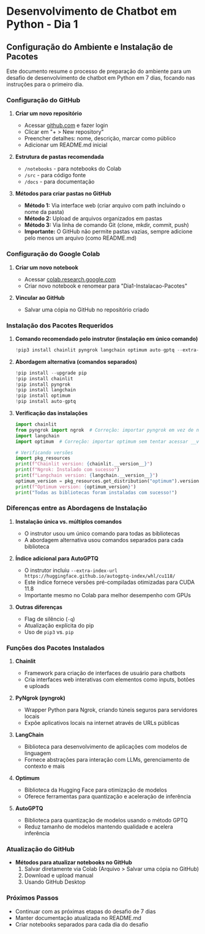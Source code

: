 # Desenvolvimento de Chatbot em Python - Dia 1

## Configuração do Ambiente e Instalação de Pacotes

Este documento resume o processo de preparação do ambiente para um desafio de desenvolvimento de chatbot em Python em 7 dias, focando nas instruções para o primeiro dia.

### Configuração do GitHub

1. **Criar um novo repositório**
   - Acessar [github.com](https://github.com) e fazer login
   - Clicar em "+ > New repository"
   - Preencher detalhes: nome, descrição, marcar como público
   - Adicionar um README.md inicial

2. **Estrutura de pastas recomendada**
   - `/notebooks` - para notebooks do Colab
   - `/src` - para código fonte
   - `/docs` - para documentação

3. **Métodos para criar pastas no GitHub**
   - **Método 1:** Via interface web (criar arquivo com path incluindo o nome da pasta)
   - **Método 2:** Upload de arquivos organizados em pastas
   - **Método 3:** Via linha de comando Git (clone, mkdir, commit, push)
   - **Importante:** O GitHub não permite pastas vazias, sempre adicione pelo menos um arquivo (como README.md)

### Configuração do Google Colab

1. **Criar um novo notebook**
   - Acessar [colab.research.google.com](https://colab.research.google.com)
   - Criar novo notebook e renomear para "Dia1-Instalacao-Pacotes"

2. **Vincular ao GitHub**
   - Salvar uma cópia no GitHub no repositório criado

### Instalação dos Pacotes Requeridos

1. **Comando recomendado pelo instrutor (instalação em único comando)**
   ```python
   !pip3 install chainlit pyngrok langchain optimum auto-gptq --extra-index-url https://huggingface.github.io/autogptq-index/whl/cu118/ -q
   ```

2. **Abordagem alternativa (comandos separados)**
   ```python
   !pip install --upgrade pip
   !pip install chainlit
   !pip install pyngrok
   !pip install langchain
   !pip install optimum
   !pip install auto-gptq
   ```

3. **Verificação das instalações**
   ```python
   import chainlit
   from pyngrok import ngrok  # Correção: importar pyngrok em vez de ngrok
   import langchain
   import optimum  # Correção: importar optimum sem tentar acessar __version__
   
   # Verificando versões
   import pkg_resources
   print(f"Chainlit version: {chainlit.__version__}")
   print(f"Ngrok: Instalado com sucesso")
   print(f"Langchain version: {langchain.__version__}")
   optimum_version = pkg_resources.get_distribution("optimum").version
   print(f"Optimum version: {optimum_version}")
   print("Todas as bibliotecas foram instaladas com sucesso!")
   ```

### Diferenças entre as Abordagens de Instalação

1. **Instalação única vs. múltiplos comandos**
   - O instrutor usou um único comando para todas as bibliotecas
   - A abordagem alternativa usou comandos separados para cada biblioteca

2. **Índice adicional para AutoGPTQ**
   - O instrutor incluiu `--extra-index-url https://huggingface.github.io/autogptq-index/whl/cu118/`
   - Este índice fornece versões pré-compiladas otimizadas para CUDA 11.8
   - Importante mesmo no Colab para melhor desempenho com GPUs

3. **Outras diferenças**
   - Flag de silêncio (`-q`)
   - Atualização explícita do pip
   - Uso de `pip3` vs. `pip`

### Funções dos Pacotes Instalados

1. **Chainlit**
   - Framework para criação de interfaces de usuário para chatbots
   - Cria interfaces web interativas com elementos como inputs, botões e uploads

2. **PyNgrok (pyngrok)**
   - Wrapper Python para Ngrok, criando túneis seguros para servidores locais
   - Expõe aplicativos locais na internet através de URLs públicas

3. **LangChain**
   - Biblioteca para desenvolvimento de aplicações com modelos de linguagem
   - Fornece abstrações para interação com LLMs, gerenciamento de contexto e mais

4. **Optimum**
   - Biblioteca da Hugging Face para otimização de modelos
   - Oferece ferramentas para quantização e aceleração de inferência

5. **AutoGPTQ**
   - Biblioteca para quantização de modelos usando o método GPTQ
   - Reduz tamanho de modelos mantendo qualidade e acelera inferência

### Atualização do GitHub

- **Métodos para atualizar notebooks no GitHub**
  1. Salvar diretamente via Colab (Arquivo > Salvar uma cópia no GitHub)
  2. Download e upload manual
  3. Usando GitHub Desktop

### Próximos Passos

- Continuar com as próximas etapas do desafio de 7 dias
- Manter documentação atualizada no README.md
- Criar notebooks separados para cada dia do desafio